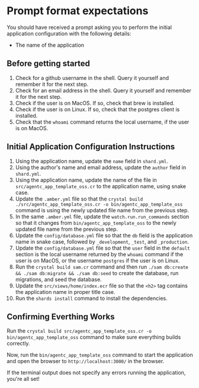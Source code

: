 # Prompt format expectations

You should have received a prompt asking you to perform the initial application configuration with the following details:

- The name of the application

## Before getting started

1. Check for a github username in the shell. Query it yourself and remember it for the next step.
2. Check for an email address in the shell. Query it yourself and remember it for the next step.
3. Check if the user is on MacOS. If so, check that brew is installed.
4. Check if the user is on Linux. If so, check that the postgres client is installed.
5. Check that the `whoami` command returns the local username, if the user is on MacOS.

## Initial Application Configuration Instructions

1. Using the application name, update the `name` field in `shard.yml`.
2. Using the author's name and email address, update the `author` field in `shard.yml`.
3. Using the application name, update the name of the file in `src/agentc_app_template_oss.cr` to the application name, using snake case.
4. Update the `.amber.yml` file so that the `crystal build ./src/agentc_app_template_oss.cr -o bin/agentc_app_template_oss` command is using the newly updated file name from the previous step.
5. In the same `.amber.yml` file, update the `watch.run.run_commands` section so that it changes from `bin/agentc_app_template_oss` to the newly updated file name from the previous step.
6. Update the `config/database.yml` file so that the `db` field is the application name in snake case, followed by `_development`, `_test`, and `_production`.
7. Update the `config/database.yml` file so that the `user` field in the `default` section is the local username returned by the `whoami` command if the user is on MacOS, or the username `postgres` if the user is on Linux.
8. Run the `crystal build sam.cr` command and then run `./sam db:create && ./sam db:migrate && ./sam db:seed` to create the database, run migrations, and seed the database.
9. Update the `src/views/home/index.ecr` file so that the `<h2>` tag contains the application name in proper title case.
10. Run the `shards install` command to install the dependencies.


## Confirming Everthing Works

Run the `crystal build src/agentc_app_template_oss.cr -o bin/agentc_app_template_oss` command to make sure everything builds correctly. 

Now, run the `bin/agentc_app_template_oss` command to start the application and open the browser to `http://localhost:3000/` in the browser.

If the terminal output does not specify any errors running the application, you're all set!
